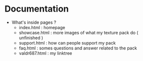 # Documentation

- What's inside pages ?
  - index.html : homepage
  - showcase.html : more images of what my texture pack do ( unfinished )
  - support.html : how can people support my pack
  - faq.html : somes questions and answer related to the pack
  - valdr687.html : my linktree

